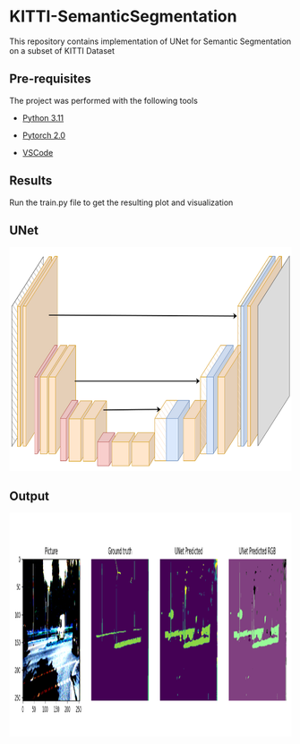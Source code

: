 # KITTI-SemanticSegmentation

This repository contains implementation of UNet for Semantic Segmentation on a subset of KITTI Dataset

## Pre-requisites

The project was performed with the following tools

- [Python 3.11](https://www.python.org/downloads/release/python-3110/)

- [Pytorch 2.0](https://pytorch.org/)

- [VSCode](https://code.visualstudio.com/)

## Results

Run the train.py file to get the resulting plot and visualization

## UNet
<p align="center"> <img src="https://github.com/AkshayLaddha943/KITTI-SemanticSegmentation/blob/main/output/UNet.png" height="400" width=1200" alt="Network">
<br/>

## Output
<p align="center"> <img src="https://github.com/AkshayLaddha943/KITTI-SemanticSegmentation/blob/main/output/kitti-segmentmap.PNG" height="400" width=1200" alt="Output">
<br/>
